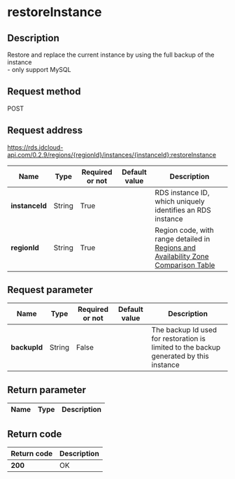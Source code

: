 # restoreInstance


## Description
Restore and replace the current instance by using the full backup of the instance<br>- only support MySQL

## Request method
POST

## Request address
https://rds.jdcloud-api.com/0.2.9/regions/{regionId}/instances/{instanceId}:restoreInstance

|Name|Type|Required or not|Default value|Description|
|---|---|---|---|---|
|**instanceId**|String|True||RDS instance ID, which uniquely identifies an RDS instance|
|**regionId**|String|True||Region code, with range detailed in [Regions and Availability Zone Comparison Table](../Enum-Definitions/Regions-AZ.md)|

## Request parameter
|Name|Type|Required or not|Default value|Description|
|---|---|---|---|---|
|**backupId**|String|False||The backup Id used for restoration is limited to the backup generated by this instance|


## Return parameter
|Name|Type|Description|
|---|---|---|



## Return code
|Return code|Description|
|---|---|
|**200**|OK|
